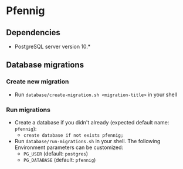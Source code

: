 # Pfennig

## Dependencies

- PostgreSQL server version 10.*

## Database migrations

### Create new migration

- Run `database/create-migration.sh <migration-title>` in your shell

### Run migrations

- Create a database if you didn't already (expected default name: `pfennig`):
  - `create database if not exists pfennig;`
- Run `database/run-migrations.sh` in your shell.  The following Environment parameters can be customized:
  - `PG_USER` (default: `postgres`)
  - `PG_DATABASE` (default: `pfennig`)
